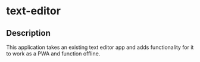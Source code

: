 # text-editor

## Description
This application takes an existing text editor app and adds functionality for it to work as a PWA and function offline.
